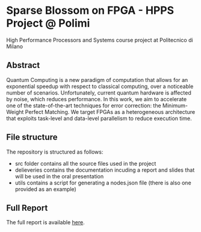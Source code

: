 # Sparse Blossom on FPGA - HPPS Project @ Polimi
High Performance Processors and Systems course project at Politecnico di Milano

## Abstract
Quantum Computing is a new paradigm of computation that allows for an exponential speedup with respect to classical computing, over a noticeable number of scenarios. Unfortunately, current quantum hardware is affected by noise, which reduces performance. In this work, we aim to accelerate one of the state-of-the-art techniques for error correction: the Minimum-Weight Perfect Matching. We target FPGAs as a heterogeneous architecture that exploits task-level and data-level parallelism to reduce execution time.

## File structure
The repository is structured as follows:
- src folder contains all the source files used in the project
- delieveries contains the documentation incuding a report and slides that will be used in the oral presentation
- utils contains a script for generating a nodes.json file (there is also one provided as an example)

## Full Report
The full report is available [here](./path_to_report).
